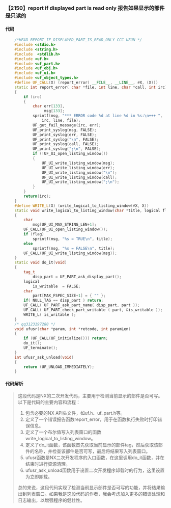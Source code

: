 ### 【2150】report if displayed part is read only 报告如果显示的部件是只读的

#### 代码

```cpp
    /*HEAD REPORT_IF_DISPLAYED_PART_IS_READ_ONLY CCC UFUN */  
    #include <stdio.h>  
    #include <string.h>  
    #include  <stdlib.h>  
    #include <uf.h>  
    #include <uf_part.h>  
    #include <uf_obj.h>  
    #include <uf_ui.h>  
    #include <uf_object_types.h>  
    #define UF_CALL(X) (report_error( __FILE__, __LINE__, #X, (X)))  
    static int report_error( char *file, int line, char *call, int irc)  
    {  
        if (irc)  
        {  
            char err[133],  
                 msg[133];  
            sprintf(msg, "*** ERROR code %d at line %d in %s:\n+++ ",  
                irc, line, file);  
            UF_get_fail_message(irc, err);  
            UF_print_syslog(msg, FALSE);  
            UF_print_syslog(err, FALSE);  
            UF_print_syslog("\n", FALSE);  
            UF_print_syslog(call, FALSE);  
            UF_print_syslog(";\n", FALSE);  
            if (!UF_UI_open_listing_window())  
            {  
                UF_UI_write_listing_window(msg);  
                UF_UI_write_listing_window(err);  
                UF_UI_write_listing_window("\n");  
                UF_UI_write_listing_window(call);  
                UF_UI_write_listing_window(";\n");  
            }  
        }  
        return(irc);  
    }  
    #define WRITE_L(X) (write_logical_to_listing_window(#X, X))  
    static void write_logical_to_listing_window(char *title, logical flag)  
    {  
        char  
            msg[UF_UI_MAX_STRING_LEN+1];  
        UF_CALL(UF_UI_open_listing_window());  
        if (flag)  
            sprintf(msg, "%s = TRUE\n", title);  
        else  
            sprintf(msg, "%s = FALSE\n", title);  
        UF_CALL(UF_UI_write_listing_window(msg));  
    }  
    static void do_it(void)  
    {  
        tag_t  
            disp_part = UF_PART_ask_display_part();  
        logical   
            is_writable  = FALSE;  
        char  
            part[MAX_FSPEC_SIZE+1] = { "" };  
        if( NULL_TAG == disp_part ) return;  
        UF_CALL( UF_PART_ask_part_name( disp_part, part ));   
        UF_CALL( UF_PART_check_part_writable ( part, &is_writable ));  
        WRITE_L( is_writable );  
    }  
    /* qq3123197280 */  
    void ufusr(char *param, int *retcode, int paramLen)  
    {  
        if (UF_CALL(UF_initialize())) return;  
        do_it();  
        UF_terminate();  
    }  
    int ufusr_ask_unload(void)  
    {  
        return (UF_UNLOAD_IMMEDIATELY);  
    }

```

#### 代码解析

> 这段代码是NX的二次开发代码，主要用于检测当前显示的部件是否可写。以下是代码的主要内容和流程：
>
> 1. 包含必要的NX API头文件，如uf.h、uf_part.h等。
> 2. 定义了一个错误报告函数report_error，用于在函数执行失败时打印错误信息。
> 3. 定义了一个布尔值写入列表窗口的函数write_logical_to_listing_window。
> 4. 定义了do_it函数，该函数首先获取当前显示的部件tag，然后获取该部件的名称，并检查该部件是否可写，最后将结果写入列表窗口。
> 5. ufusr函数是NX二次开发程序的入口函数，在这里调用do_it函数，并在结束时进行资源清理。
> 6. ufusr_ask_unload函数用于设置二次开发程序卸载时的行为，这里设置为立即卸载。
>
> 总的来说，这段代码实现了检测当前显示部件是否可写的功能，并将结果输出到列表窗口。如果我是这段代码的作者，我会考虑加入更多的错误处理和日志输出，以增强程序的健壮性。
>
